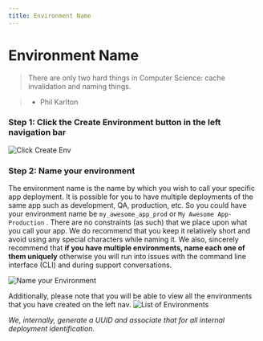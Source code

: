 ```yaml
---
title: Environment Name
---
```


# Environment Name

> There are only two hard things in Computer Science: cache invalidation and naming things.

> - Phil Karlton

### Step 1: Click the Create Environment button in the left navigation bar

![Click Create Env](http://cdn2.dropmark.com/45280/02297a4c311fb61e426d2931472c95b49c31ca81/db_create-left.png)

### Step 2: Name your environment

The environment name is the name by which you wish to call your specific app deployment. It is possible for you to have multiple deployments of the same app such as development, QA, production, etc. So you could have your environment name be `my_awesome_app_prod` or `My Awesome App-Production` . There are no constraints (as such) that we place upon what you call your app. We do recommend that you keep it relatively short and avoid using any special characters while naming it. We also, sincerely recommend that **if you have multiple environments, name each one of them uniquely** otherwise you will run into issues with the command line interface (CLI) and during support conversations.

![Name your Environment](http://cdn2.dropmark.com/45280/10d655add075c7bdcca816c5164478f7451f6862/db_name.png)

Additionally, please note that you will be able to view all the environments that you have created on the left nav.
![List of Environments](http://cdn2.dropmark.com/45280/c6af1b2464d591fc447ee1953bccbbbf0e716ea9/db_left-nav.png)

*We, internally, generate a UUID and associate that for all internal deployment identification.*
